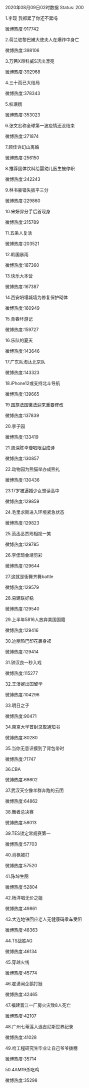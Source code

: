 2020年08月09日02时数据
Status: 200

1.李现 我都累了你还不累吗

微博热度:917742

2.荷兰驻黎巴嫩大使夫人在爆炸中身亡

微博热度:398106

3.万茜X昂科威S活出漂亮

微博热度:392968

4.三十而已大结局

微博热度:378343

5.权珉娥

微博热度:353023

6.张文宏称全球第一波疫情还没结束

微博热度:271874

7.顾佳许幻山离婚

微博热度:256150

8.推荐固体饮料给婴幼儿医生被停职

微博热度:242243

9.林书豪错失扳平三分

微博热度:229860

10.宋妍霏分手后首现身

微博热度:215789

11.五条人复活

微博热度:203521

12.韩国暴雨

微博热度:187360

13.快乐大本营

微博热度:167387

14.西安坍塌城墙为修复保护砌体

微博热度:160949

15.青春环游记

微博热度:159727

16.乐队的夏天

微博热度:143646

17.广东队淘汰北京队

微博热度:143323

18.iPhone12或支持北斗导航

微博热度:139665

19.国旗法国徽法迎来重要修改

微博热度:137839

20.李子园

微博热度:133419

21.周深陈卓璇唱眼泪成诗

微博热度:130857

22.动物园为熊猫举办成熊礼

微博热度:130436

23.17岁被逼婚少女想读高中

微博热度:129859

24.毛里求斯进入环境紧急状态

微博热度:129823

25.范丞丞贾玲相视一笑

微博热度:129785

26.李佳琦金靖剪彩

微博热度:129644

27.这就是街舞齐舞battle

微博热度:129579

28.易建联好稳

微博热度:129540

29.上半年5816人放弃美国国籍

微博热度:129416

30.迪丽热巴印花裹身裙

微博热度:129414

31.钟汉良一秒入戏

微博热度:115277

32.王漫妮出国留学

微博热度:104296

33.明日之子

微博热度:90471

34.南京大学首封录取通知书

微博热度:80280

35.当你无意识摸到了背包带时

微博热度:71747

36.CBA

微博热度:68602

37.武汉天空像羊群奔跑的云团

微博热度:64862

38.舞者总决赛

微博热度:58013

39.TES锁定常规赛第一

微博热度:57703

40.肖枫被打

微博热度:57520

41.陈坤生图

微博热度:52804

42.杨洋唱无价之姐

微博热度:49861

43.大连地铁回应老人无健康码乘车受阻

微博热度:48363

44.TS战胜AG

微博热度:46134

45.穿越火线

微博热度:45774

46.翟潇闻企鹅打挺

微博热度:42465

47.福建晋江一厂房火灾致8人死亡

微博热度:42107

48.广州七蒂莲入选吉尼斯世界纪录

微博热度:41028

49.哈工程研究生毕业让自己爷爷拨穗

微博热度:35714

50.4AM19杀吃鸡

微博热度:35298


